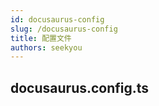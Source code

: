 ```yaml
---
id: docusaurus-config
slug: /docusaurus-config
title: 配置文件
authors: seekyou
---
```


## docusaurus.config.ts